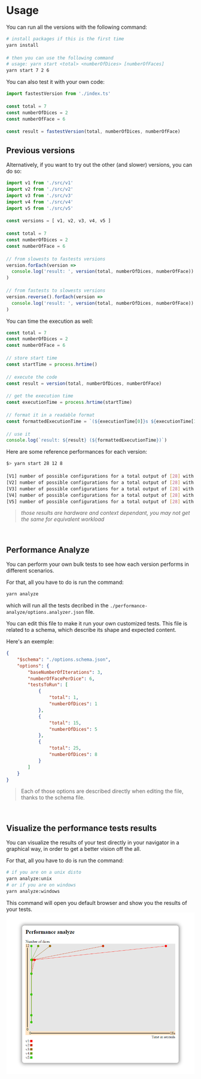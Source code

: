 # Usage

You can run all the versions with the following command:
```bash
# install packages if this is the first time
yarn install 

# then you can use the following command
# usage: yarn start <total> <numberOfDices> [numberOfFaces]
yarn start 7 2 6
```

You can also test it with your own code:

```ts
import fastestVersion from './index.ts'

const total = 7
const numberOfDices = 2
const numberOfFace = 6

const result = fastestVersion(total, numberOfDices, numberOfFace)
```

## Previous versions

Alternatively, if you want to try out the other (and slower) versions, you can do so:
```ts
import v1 from './src/v1'
import v2 from './src/v2'
import v3 from './src/v3'
import v4 from './src/v4'
import v5 from './src/v5'

const versions = [ v1, v2, v3, v4, v5 ]

const total = 7
const numberOfDices = 2
const numberOfFace = 6

// from slowests to fastests versions
version.forEach(version =>
  console.log('result: ', version(total, numberOfDices, numberOfFace))
)

// from fastests to slowests versions
version.reverse().forEach(version =>
  console.log('result: ', version(total, numberOfDices, numberOfFace))
)

```

You can time the execution as well:
```ts
const total = 7
const numberOfDices = 2
const numberOfFace = 6

// store start time
const startTime = process.hrtime()

// execute the code
const result = version(total, numberOfDices, numberOfFace)

// get the execution time
const executionTime = process.hrtime(startTime)

// format it in a readable format
const formattedExecutionTime = `(${executionTime[0]}s ${executionTime[1] / 1000000}ms)`

// use it
console.log(`result: ${result} (${formattedExecutionTime})`)
```

Here are some reference performances for each version:

```bash
$> yarn start 28 12 8

[V1] number of possible configurations for a total output of [28] with [12] D8: 12130877 (1562s 762.7643ms)
[V2] number of possible configurations for a total output of [28] with [12] D8: 12130877 (181s 992.145ms)
[V3] number of possible configurations for a total output of [28] with [12] D8: 12130877 (0s 733.3636ms)
[V4] number of possible configurations for a total output of [28] with [12] D8: 12130877 (0s 188.8524ms)
[V5] number of possible configurations for a total output of [28] with [12] D8: 12130877 (0s 0.8651ms)
```

>  *those results are hardware and context dependant, you may not get the same for equivalent workload*

<br />

## Performance Analyze

You can perform your own bulk tests to see how each version performs in different scenarios.

For that, all you have to do is run the command:
```bash
yarn analyze
```

which will run all the tests decribed in the `./performance-analyze/options.analyzer.json` file.

You can edit this file to make it run your own customized tests.
This file is related to a schema, which describe its shape and expected content.

Here's an exemple:
```json
{
    "$schema": "./options.schema.json",
    "options": {
        "baseNumberOfIterations": 3,
        "numberOfFacePerDice": 6,
        "testsToRun": [
            {
                "total": 1,
                "numberOfDices": 1
            },
            {
                "total": 15,
                "numberOfDices": 5
            },
            {
                "total": 25,
                "numberOfDices": 8
            }
        ]
    }
}
```
> Each of those options are described directly when editing the file, thanks to the schema file.

<br />

## Visualize the performance tests results

You can visualize the results of your test directly in your navigator in a graphical way, in order to get a better vision off the all.

For that, all you have to do is run the command:
```bash
# if you are on a unix disto
yarn analyze:unix
# or if you are on windows
yarn analyze:windows
```

This command will open you default browser and show you the results of your tests.
![graphical interface](./doc/image.png)